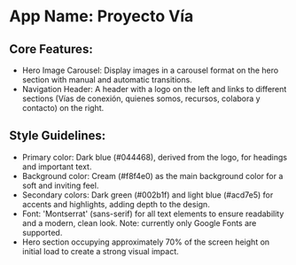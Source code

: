 # **App Name**: Proyecto Vía

## Core Features:

- Hero Image Carousel: Display images in a carousel format on the hero section with manual and automatic transitions.
- Navigation Header: A header with a logo on the left and links to different sections (Vías de conexión, quienes somos, recursos, colabora y contacto) on the right.

## Style Guidelines:

- Primary color: Dark blue (#044468), derived from the logo, for headings and important text.
- Background color: Cream (#f8f4e0) as the main background color for a soft and inviting feel.
- Secondary colors: Dark green (#002b1f) and light blue (#acd7e5) for accents and highlights, adding depth to the design.
- Font: 'Montserrat' (sans-serif) for all text elements to ensure readability and a modern, clean look. Note: currently only Google Fonts are supported.
- Hero section occupying approximately 70% of the screen height on initial load to create a strong visual impact.